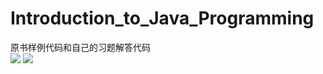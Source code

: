 Introduction_to_Java_Programming
================================
原书样例代码和自己的习题解答代码  
![](http://img2.douban.com/lpic/s4240121.jpg)
![](http://b.hiphotos.baidu.com/image/w%3D2048%3Bq%3D90/sign=dd5564cde5cd7b89e96c3d833b1c79d6/d439b6003af33a87e002641dc55c10385343b54d.jpg)
